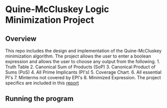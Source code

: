 # Quine-McCluskey Logic Minimization Project

## Overview 
This repo includes the design and implementation of the Quine-McCluskey minimization algorithm. The project allows the user to enter a boolean expression and allows the user to choose any output from the following. 1. Truth Table 2. Canonical Sum of Products (SoP) 3. Canonical Product of Sums (PoS) 4. All Prime Implicants (PI's) 5. Coverage Chart. 6. All essential PI's 7. Minterms not covered by EPI's 8. Minimized Expression. The project specifics are included in this [report](https://github.com/MohamedRagabAbbas/Digital-Design-Project-Final-Version-1/blob/main/Digital%20Design%20Project%201.pdf)

## Running the program



